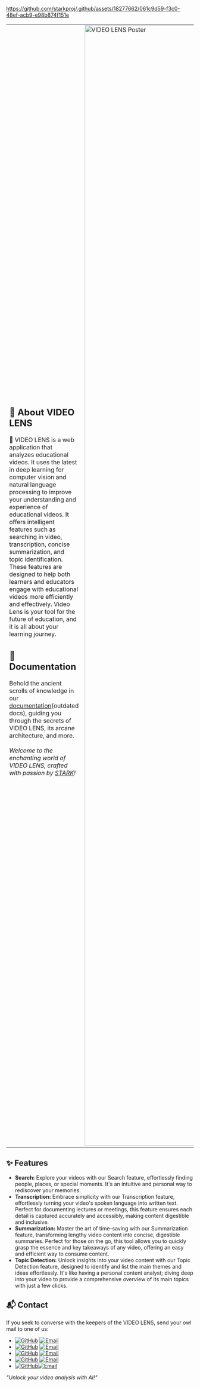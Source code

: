 


https://github.com/starkproj/.github/assets/18277662/061c9d59-f3c0-48ef-acb9-e98b874f151e





<table>
  <tr>
  <td>
  <h2>🎥 About VIDEO LENS</h2>
  🌟 VIDEO LENS is a web application that analyzes educational videos. It uses the latest in deep learning for computer vision and natural language processing to improve your understanding and experience of educational videos. It offers intelligent features such as searching in video, transcription, concise summarization, and topic identification. These features are designed to help both learners and educators engage with educational videos more efficiently and effectively. Video Lens is your tool for the future of education, and it is all about your learning journey.
  
  <h2>📖 Documentation</h2>
  Behold the ancient scrolls of knowledge in our <a href="https://drive.google.com/file/d/1XB5UyXul1VEqwMVO5_s9cc6X2TIqXZk8/view?usp=sharing">documentation</a>(outdated docs), guiding you through the secrets of VIDEO LENS, its arcane architecture, and more.

  <br>
  <br>
 <em>Welcome to the enchanting world of VIDEO LENS, crafted with passion by <a href=https://github.com/starkproj)>STARK</a>!</em>
  
  </td>
  
  <td>
    <img src="https://github.com/starkproj/.github/blob/main/STARK-%20Main%20Poster%20(RGB).png" alt="VIDEO LENS Poster" width="3000">
  </td>
  </tr>
</table>

## ✨ Features

- **Search:** Explore your videos with our Search feature, effortlessly finding people, places, or special moments. It's an intuitive and personal way to rediscover your memories.
- **Transcription:** Embrace simplicity with our Transcription feature, effortlessly turning your video's spoken language into written text. Perfect for documenting lectures or meetings, this feature ensures each detail is captured accurately and accessibly, making content digestible and inclusive.
- **Summarization:** Master the art of time-saving with our Summarization feature, transforming lengthy video content into concise, digestible summaries. Perfect for those on the go, this tool allows you to quickly grasp the essence and key takeaways of any video, offering an easy and efficient way to consume content.
- **Topic Detection:** Unlock insights into your video content with our Topic Detection feature, designed to identify and list the main themes and ideas effortlessly. It's like having a personal content analyst; diving deep into your video to provide a comprehensive overview of its main topics with just a few clicks.

## 📬 Contact
If you seek to converse with the keepers of the VIDEO LENS, send your owl mail to one of us:

- [![GitHub](https://img.shields.io/badge/Ralph_Cajipe-181717?logo=GitHub&style=flat-square&logoColor=white)](https://github.com/ralphcajipe) [![Email](https://img.shields.io/badge/Email-ralphcajipe@gmail.com-9cf?style=flat-square)](mailto:ralphcajipe@gmail.com)
- [![GitHub](https://img.shields.io/badge/Charles_Santos-181717?logo=GitHub&style=flat-square&logoColor=white)](https://github.com/DiabolicStarfish) [![Email](https://img.shields.io/badge/Email-charlesiiisantos14@gmail.com-9cf?style=flat-square)](mailto:charlesiiisantos14@gmail.com)
- [![GitHub](https://img.shields.io/badge/Kyle_Español-181717?logo=GitHub&style=flat-square&logoColor=white)](https://github.com/kylekce) [![Email](https://img.shields.io/badge/Email-kylekce@gmail.com-9cf?style=flat-square)](mailto:kylekce@gmail.com)
- [![GitHub](https://img.shields.io/badge/Sally_Segundo_Jr.-181717?logo=GitHub&style=flat-square&logoColor=white)](https://github.com/Hoshiyom1) [![Email](https://img.shields.io/badge/Email-sallypsegundojr@gmail.com-9cf?style=flat-square)](mailto:sallypsegundojr@gmail.com)
- [![GitHub](https://img.shields.io/badge/Kyle_Baltazar-181717?logo=GitHub&style=flat-square&logoColor=white)](https://github.com/Kylebaltazar)[![Email](https://img.shields.io/badge/Email-kbaltazar1323@gmail.com-9cf?style=flat-square)](mailto:kbaltazar1323@gmail.com)

 <em>"Unlock your video analysis with AI!"</em>
